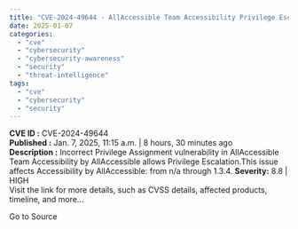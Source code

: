 ```yaml
---
title: "CVE-2024-49644 - AllAccessible Team Accessibility Privilege Escalation"
date: 2025-01-07
categories: 
  - "cve"
  - "cybersecurity"
  - "cybersecurity-awareness"
  - "security"
  - "threat-intelligence"
tags: 
  - "cve"
  - "cybersecurity"
  - "security"
---
```


**CVE ID :** CVE-2024-49644  
**Published :** Jan. 7, 2025, 11:15 a.m. | 8 hours, 30 minutes ago  
**Description :** Incorrect Privilege Assignment vulnerability in AllAccessible Team Accessibility by AllAccessible allows Privilege Escalation.This issue affects Accessibility by AllAccessible: from n/a through 1.3.4. 
**Severity:** 8.8 | HIGH  
Visit the link for more details, such as CVSS details, affected products, timeline, and more...

Go to Source
